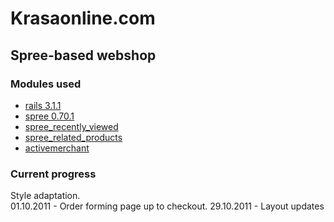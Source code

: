 # Krasaonline.com
## Spree-based webshop

### Modules used
* [rails 3.1.1](https://github.com/rails/rails/tree/v3.1.1)
* [spree 0.70.1](https://github.com/spree/spree/tree/v0.70.1)
* [spree_recently_viewed](https://github.com/romul/spree-recently-viewed)
* [spree_related_products](https://github.com/spree/spree_related_products)
* [activemerchant](https://github.com/Shopify/active_merchant)

### Current progress
Style adaptation.  
01.10.2011 - Order forming page up to checkout.
29.10.2011 - Layout updates
